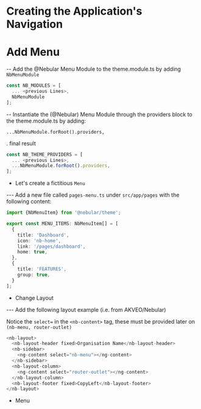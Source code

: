 # Creating the Application's Navigation

# Add Menu

-- Add the @Nebular Menu Module to the theme.module.ts by adding `NbMenuModule`

```Typescript
const NB_MODULES = [
  ... <previous Lines>,
  NbMenuModule
];
```

-- Instantiate the (@Nebular) Menu Module through the providers block to the theme.module.ts by adding:

  `...NbMenuModule.forRoot().providers,`

. final result

```Typescript
const NB_THEME_PROVIDERS = [
  ... <previous Lines>,
  ...NbMenuModule.forRoot().providers,
];
```

* Let's create a fictitious `Menu`

--- Add a new file called `pages-menu.ts` under `src/app/pages` with the following content:

```Typescript
import {NbMenuItem} from '@nebular/theme';

export const MENU_ITEMS: NbMenuItem[] = [
  {
    title: 'Dashboard',
    icon: 'nb-home',
    link: '/pages/dashboard',
    home: true,
  },
  {
    title: 'FEATURES',
    group: true,
  }
];

```

* Change Layout 

--- Add the following layout example (i.e. from AKVEO/Nebular) 

Notice the `select=` in the `<nb-content>` tag, these must be provided later on `(nb-menu, router-outlet)`

```Typescript
<nb-layout>
  <nb-layout-header fixed>Organisation Name</nb-layout-header>
  <nb-sidebar>
    <ng-content select="nb-menu"></ng-content>
  </nb-sidebar>
  <nb-layout-column>
    <ng-content select="router-outlet"></ng-content>
  </nb-layout-column>
  <nb-layout-footer fixed>CopyLeft</nb-layout-footer>
</nb-layout>
```

* Menu

